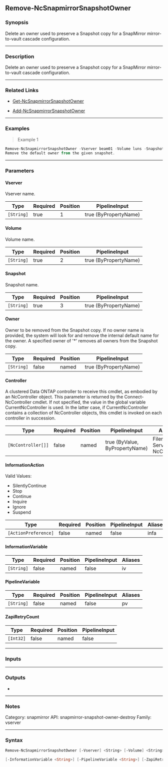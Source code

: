 Remove-NcSnapmirrorSnapshotOwner
--------------------------------

### Synopsis
Delete an owner used to preserve a Snapshot copy for a SnapMirror mirror-to-vault cascade configuration.

---

### Description

Delete an owner used to preserve a Snapshot copy for a SnapMirror mirror-to-vault cascade configuration.

---

### Related Links
* [Get-NcSnapmirrorSnapshotOwner](Get-NcSnapmirrorSnapshotOwner)

* [Add-NcSnapmirrorSnapshotOwner](Add-NcSnapmirrorSnapshotOwner)

---

### Examples
> Example 1

```PowerShell
Remove-NcSnapmirrorSnapshotOwner -Vserver beam01 -Volume luns -Snapshot snapmirror.f57fc6fe-81e3-11e2-86af-123478563412_2147485092.2013-02-28_204559
Remove the default owner from the given snapshot.
```

---

### Parameters
#### **Vserver**
Vserver name.

|Type      |Required|Position|PipelineInput        |
|----------|--------|--------|---------------------|
|`[String]`|true    |1       |true (ByPropertyName)|

#### **Volume**
Volume name.

|Type      |Required|Position|PipelineInput        |
|----------|--------|--------|---------------------|
|`[String]`|true    |2       |true (ByPropertyName)|

#### **Snapshot**
Snapshot name.

|Type      |Required|Position|PipelineInput        |
|----------|--------|--------|---------------------|
|`[String]`|true    |3       |true (ByPropertyName)|

#### **Owner**
Owner to be removed from the Snapshot copy. If no owner name is provided, the system will look for and remove the internal default name for the owner. A specified owner of '*' removes all owners from the Snapshot copy.

|Type      |Required|Position|PipelineInput        |
|----------|--------|--------|---------------------|
|`[String]`|false   |named   |true (ByPropertyName)|

#### **Controller**
A clustered Data ONTAP controller to receive this cmdlet, as embodied by an NcController object.  This parameter is returned by the Connect-NcController cmdlet.  If not specified, the value in the global variable CurrentNcController is used.  In the latter case, if CurrentNcController contains a collection of NcController objects, this cmdlet is invoked on each controller in succession.

|Type              |Required|Position|PipelineInput                 |Aliases                          |
|------------------|--------|--------|------------------------------|---------------------------------|
|`[NcController[]]`|false   |named   |true (ByValue, ByPropertyName)|Filer<br/>Server<br/>NcController|

#### **InformationAction**

Valid Values:

* SilentlyContinue
* Stop
* Continue
* Inquire
* Ignore
* Suspend

|Type                |Required|Position|PipelineInput|Aliases|
|--------------------|--------|--------|-------------|-------|
|`[ActionPreference]`|false   |named   |false        |infa   |

#### **InformationVariable**

|Type      |Required|Position|PipelineInput|Aliases|
|----------|--------|--------|-------------|-------|
|`[String]`|false   |named   |false        |iv     |

#### **PipelineVariable**

|Type      |Required|Position|PipelineInput|Aliases|
|----------|--------|--------|-------------|-------|
|`[String]`|false   |named   |false        |pv     |

#### **ZapiRetryCount**

|Type     |Required|Position|PipelineInput|
|---------|--------|--------|-------------|
|`[Int32]`|false   |named   |false        |

---

### Inputs

---

### Outputs
* 

---

### Notes
Category: snapmirror
API: snapmirror-snapshot-owner-destroy
Family: vserver

---

### Syntax
```PowerShell
Remove-NcSnapmirrorSnapshotOwner [-Vserver] <String> [-Volume] <String> [-Snapshot] <String> [-Owner <String>] [-Controller <NcController[]>] [-InformationAction <ActionPreference>] 
```
```PowerShell
[-InformationVariable <String>] [-PipelineVariable <String>] [-ZapiRetryCount <Int32>] [<CommonParameters>]
```
